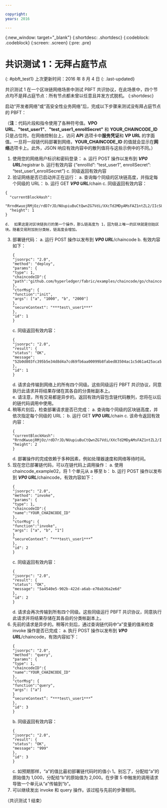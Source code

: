 ```yaml
---

copyright:
years: 2016

---
```


{:new_window: target="_blank"}
{:shortdesc: .shortdesc}
{:codeblock: .codeblock}
{:screen: .screen}
{:pre: .pre}


# 共识测试 1：无拜占庭节点
{: #pbft_test1}
上次更新时间：2016 年 8 月 4 日
{: .last-updated}

共识测试 1 在一个区块链网络场景中测试 PBFT 共识协议，在此场景中，四个节点均不是拜占庭节点：所有节点都未曾以任意且并发方式脱机。
{:shortdesc}

启动“开发者网络”或“高安全性业务网络”后，完成以下步骤来测试没有拜占庭节点的 PBFT：

（**注**：代码片段和指令使用了各种符号值。**VPO URL**、**"test_user1"**、**"test_user1_enrollSecret"** 和 **YOUR_CHAINCODE_ID** 只是占位符。在网络控制台上，访问 **API** 选项卡中**服务凭证**和 **VP URL** 的字面值。一旦将一段链代码部署到网络，**YOUR_CHAINCODE_ID** 的值就会显示在**网络**选项卡上。此外，JSON 响应有效内容中的散列值将与这些示例中的不同。）

1.	使用您的网络用户标识和密码登录：
   a.  运行 POST 操作以发布到 ***VP0 URL***/registrar
    b.	运行有效内容 {“enrollId”: “test_user1”, enrollSecret”: “test_user1_enrollSecret”}
    c.	同级返回有效内容
2.	验证网络是否已启动并正在运行：
    a. 	查询每个同级的区块链高度，并指定每个同级的 URL：
    b.  运行 GET ***VP0 URL***/chain
    c.  同级返回有效内容：
   ```
   {
     "currentBlockHash":
     "RrndKwuojRMjOz/rdD7rJD/NUupiuBuCtQwnZG7Vdi/XXcTd2MDyAMsFAZ1ntZL2/IIcSUeatIZAKS6ss7fEvg==",
     "height": 1
   }
   ```
    d.	如果这是对区块链执行的第一个操作，那么链高度为 1，因为链上唯一的区块就是创始区块。随着交易附加到分类帐，链高度会增加。
3.	部署链代码：
    a.	运行 POST 操作以发布到 ***VP0 URL***/chaincode
    b.  有效内容如下：  
       ```
       {
       "jsonrpc": "2.0",
       "method": "deploy",
       "params": {
       "type": 1,
       "chaincodeID":{
       "path":"github.com/hyperledger/fabric/examples/chaincode/go/chaincode_example02"
       },
       "ctorMsg": {
       "function":"init",
       "args": ["a", "1000", "b", "2000"]
       },
       "secureContext": "***test\_user1***"
       },
       "id": 1
       }
       ```
     c.  同级返回有效内容：  
       ```
       {
       "jsonrpc": "2.0",
       "result": {
       "status": "OK",
       "message":
       "52b0d803fc395b5e34d8d4a7cd69fb6aa00099b8fabed83504ac1c5d61a425aca5b3ad3bf96643ea4fdaac132c417c37b00f88fa800de7ece387d008a76d3586"
       },
       "id": 1
       }
       ```
    d. 请求会传输到网络上的所有四个同级。这些同级运行 PBFT 共识协议，同意执行此请求并将结果存储在其各自的分类帐副本上。  
    e.	请注意，所有交易都是异步的。返回有效内容包含链代码散列，您将在以后的链代码调用中使用。
4.  稍等片刻后，检查部署请求是否已完成：
    a.  查询每个同级的区块链高度，并依次指定每个同级的 URL：
    b.  运行 GET ***VP0 URL***/chain
    c.  该命令返回有效内容：
      ```
      {
      "currentBlockHash":
      "RrndKwuojRMjOz/rdD7rJD/NUupiuBuCtQwnZG7Vdi/XXcTd2MDyAMsFAZ1ntZL2/IIcSUeatIZAKS6ss7fEvg==",
      "height": 2
      }
      ```
    d.  部署操作的完成依赖于多种因素，例如处理器速度和网络等待时间。
5.  现在您已部署链代码，可以在链代码上调用操作：
    a.  使用 chaincode_example02，将 1 个单元从 a 移至 b：
    b.  运行 POST 操作以发布到 ***VP0 URL***/chaincode，有效内容如下：
      ```
      {
      "jsonrpc": "2.0",
      "method": "invoke",
      "params": {
      "type": 1,
      "chaincodeID":{
      "name":"YOUR_CHAINCODE_ID"
      },
      "ctorMsg": {
      "function":"invoke",
      "args": ["a", "b", "1"]
      }
      “secureContext”: “***test\_user1***”
      },
      "id": 2
      }
      ```
    c.  同级返回有效内容：
      ```
      {
      "jsonrpc": "2.0",
      "result": {
      "status": "OK",
      "message": "5a4540e5-902b-422d-a6ab-e70ab36a2e6d"
      },
      "id": 2
      }
      ```  
    d.  请求会再次传输到所有四个同级。这些同级运行 PBFT 共识协议，同意执行此请求并将结果存储在其各自的分类帐副本上。
6.  先前的请求是异步的。稍等片刻后，通过查询链代码中“a”变量的值来检查 invoke 操作是否已完成：
    a.  执行 POST 操作以发布到 ***VP0 URL***/chaincode，有效内容如下：
      ```
      {
      "jsonrpc": "2.0",
      "method": "query",
      "params": {
      "type": 1,
      "chaincodeID":{
      "name":"YOUR_CHAINCODE_ID"
      },
      "ctorMsg": {
      "function":"query",
      "args": ["a"]
      }
      “secureContext”: “***test\_user1***”
      },
      "id": 3
      }
      ```   
    b.  同级返回有效内容：
      ```
      {
      "jsonrpc": "2.0",
      "result": {
      "status": "OK",
      "message": "999"
      },
      "id": 3
      }
      ```
    c.  如预期那样，“a”的值比最初部署链代码时的值小 1。别忘了，分配给“a”的原始值为 1,000，分配给“b”的原始值为 2,000。在步骤 5 中触发的调用请求导致一个单元从“a”传输到“b”。
7.  可以继续发出 invoke 和 query 操作。该过程与先前的步骤相同。

  （共识测试 1 结束）
